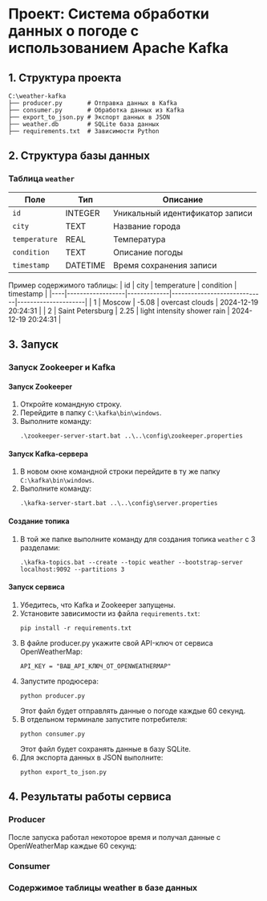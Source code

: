 # Проект: Система обработки данных о погоде с использованием Apache Kafka


## 1. Структура проекта
```
C:\weather-kafka
├── producer.py       # Отправка данных в Kafka
├── consumer.py       # Обработка данных из Kafka
├── export_to_json.py # Экспорт данных в JSON
├── weather.db        # SQLite база данных
├── requirements.txt  # Зависимости Python
```

## 2. Структура базы данных

### Таблица `weather`
| Поле        	| Тип       | Описание                        |
|---------------|-----------|---------------------------------|
| `id`        	| INTEGER   | Уникальный идентификатор записи |
| `city`      	| TEXT      | Название города                 |
| `temperature` | REAL    	| Температура                     |
| `condition` 	| TEXT      | Описание погоды                 |
| `timestamp` 	| DATETIME  | Время сохранения записи         |

Пример содержимого таблицы:
| id | city          	| temperature | condition       			| timestamp           |
|----|------------------|-------------|-----------------------------|---------------------|
| 1  | Moscow        	| -5.08       | overcast clouds      		| 2024-12-19 20:24:31 |
| 2  | Saint Petersburg | 2.25     	  | light intensity shower rain | 2024-12-19 20:24:31 |


## 3. Запуск

### Запуск Zookeeper и Kafka

#### Запуск Zookeeper
1. Откройте командную строку.
2. Перейдите в папку `C:\kafka\bin\windows`.
3. Выполните команду:
   ```
   .\zookeeper-server-start.bat ..\..\config\zookeeper.properties
   ```

#### Запуск Kafka-сервера
1. В новом окне командной строки перейдите в ту же папку `C:\kafka\bin\windows`.
2. Выполните команду:
   ```
   .\kafka-server-start.bat ..\..\config\server.properties
   ```

#### Создание топика
1. В той же папке выполните команду для создания топика `weather` с 3 разделами:
   ```
   .\kafka-topics.bat --create --topic weather --bootstrap-server localhost:9092 --partitions 3
   ```

#### Запуск сервиса

1. Убедитесь, что Kafka и Zookeeper запущены.
2. Установите зависимости из файла `requirements.txt`:
   ```
   pip install -r requirements.txt
   ```
3. В файле producer.py укажите свой API-ключ от сервиса OpenWeatherMap:
   ```
   API_KEY = "ВАШ_API_КЛЮЧ_ОТ_OPENWEATHERMAP"
   ```
4. Запустите продюсера:
   ```
   python producer.py
   ```
   Этот файл будет отправлять данные о погоде каждые 60 секунд.
5. В отдельном терминале запустите потребителя:
   ```
   python consumer.py
   ```
   Этот файл будет сохранять данные в базу SQLite.
6. Для экспорта данных в JSON выполните:
   ```
   python export_to_json.py
   ```

## 4. Результаты работы сервиса

### Producer
После запуска работал некоторое время и получал данные с OpenWeatherMap каждые 60 секунд:

### Consumer

### Содержимое таблицы weather в базе данных


